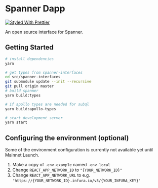 # Spanner Dapp

[![Styled With Prettier](https://img.shields.io/badge/code_style-prettier-ff69b4.svg)](https://prettier.io/)

An open source interface for Spanner.

## Getting Started

```bash
# install dependencies
yarn

# get types from spanner-interfaces
cd src/spanner-interfaces
git submodule update --init --recursive
git pull origin master
# build spanner
yarn build:types

# if apollo types are needed for subql
yarn build:apollo-types

# start development server
yarn start
```

## Configuring the environment (optional)
Some of the environment configuration is currently not available yet until Mainnet Launch.
1. Make a copy of `.env.example` named `.env.local`
2. Change `REACT_APP_NETWORK_ID` to `"{YOUR_NETWORK_ID}"`
3. Change `REACT_APP_NETWORK_URL` to e.g. `"https://{YOUR_NETWORK_ID}.infura.io/v3/{YOUR_INFURA_KEY}"` 

